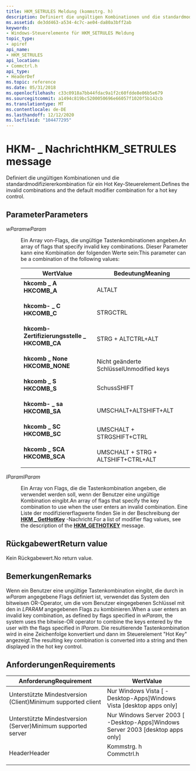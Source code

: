 ```yaml
---
title: HKM_SETRULES Meldung (kommstrg. h)
description: Definiert die ungültigen Kombinationen und die standardmodifiziererkombination für ein Hot Key-Steuerelement.
ms.assetid: de3dd463-a534-4c7c-ae04-da80a3bff2ab
keywords:
- Windows-Steuerelemente für HKM_SETRULES Meldung
topic_type:
- apiref
api_name:
- HKM_SETRULES
api_location:
- Commctrl.h
api_type:
- HeaderDef
ms.topic: reference
ms.date: 05/31/2018
ms.openlocfilehash: c33c0918a7bb44fdac9a1f2c60fdde8e06b5e679
ms.sourcegitcommit: a1494c819bc5200050696e66057f1020f5b142cb
ms.translationtype: MT
ms.contentlocale: de-DE
ms.lasthandoff: 12/12/2020
ms.locfileid: "104477295"
---
```

# <a name="hkm_setrules-message"></a><span data-ttu-id="8a3d3-104">HKM- \_ Nachricht</span><span class="sxs-lookup"><span data-stu-id="8a3d3-104">HKM\_SETRULES message</span></span>

<span data-ttu-id="8a3d3-105">Definiert die ungültigen Kombinationen und die standardmodifiziererkombination für ein Hot Key-Steuerelement.</span><span class="sxs-lookup"><span data-stu-id="8a3d3-105">Defines the invalid combinations and the default modifier combination for a hot key control.</span></span>

## <a name="parameters"></a><span data-ttu-id="8a3d3-106">Parameter</span><span class="sxs-lookup"><span data-stu-id="8a3d3-106">Parameters</span></span>

<dl> <dt>

<span data-ttu-id="8a3d3-107">*wParam*</span><span class="sxs-lookup"><span data-stu-id="8a3d3-107">*wParam*</span></span> 
</dt> <dd>

<span data-ttu-id="8a3d3-108">Ein Array von-Flags, die ungültige Tastenkombinationen angeben.</span><span class="sxs-lookup"><span data-stu-id="8a3d3-108">An array of flags that specify invalid key combinations.</span></span> <span data-ttu-id="8a3d3-109">Dieser Parameter kann eine Kombination der folgenden Werte sein:</span><span class="sxs-lookup"><span data-stu-id="8a3d3-109">This parameter can be a combination of the following values:</span></span>



| <span data-ttu-id="8a3d3-110">Wert</span><span class="sxs-lookup"><span data-stu-id="8a3d3-110">Value</span></span>                                                                                                                                                   | <span data-ttu-id="8a3d3-111">Bedeutung</span><span class="sxs-lookup"><span data-stu-id="8a3d3-111">Meaning</span></span>                    |
|---------------------------------------------------------------------------------------------------------------------------------------------------------|----------------------------|
| <span id="HKCOMB_A"></span><span id="hkcomb_a"></span><dl> <span data-ttu-id="8a3d3-112"><dt>**hkcomb \_ A**</dt></span><span class="sxs-lookup"><span data-stu-id="8a3d3-112"><dt>**HKCOMB\_A**</dt></span></span> </dl>          | <span data-ttu-id="8a3d3-113">ALT</span><span class="sxs-lookup"><span data-stu-id="8a3d3-113">ALT</span></span><br/>             |
| <span id="HKCOMB_C"></span><span id="hkcomb_c"></span><dl> <span data-ttu-id="8a3d3-114"><dt>**hkcomb- \_ C**</dt></span><span class="sxs-lookup"><span data-stu-id="8a3d3-114"><dt>**HKCOMB\_C**</dt></span></span> </dl>          | <span data-ttu-id="8a3d3-115">STRG</span><span class="sxs-lookup"><span data-stu-id="8a3d3-115">CTRL</span></span><br/>            |
| <span id="HKCOMB_CA"></span><span id="hkcomb_ca"></span><dl> <span data-ttu-id="8a3d3-116"><dt>**hkcomb-Zertifizierungsstelle \_**</dt></span><span class="sxs-lookup"><span data-stu-id="8a3d3-116"><dt>**HKCOMB\_CA**</dt></span></span> </dl>       | <span data-ttu-id="8a3d3-117">STRG + ALT</span><span class="sxs-lookup"><span data-stu-id="8a3d3-117">CTRL+ALT</span></span><br/>        |
| <span id="HKCOMB_NONE"></span><span id="hkcomb_none"></span><dl> <span data-ttu-id="8a3d3-118"><dt>**hkcomb \_ None**</dt></span><span class="sxs-lookup"><span data-stu-id="8a3d3-118"><dt>**HKCOMB\_NONE**</dt></span></span> </dl> | <span data-ttu-id="8a3d3-119">Nicht geänderte Schlüssel</span><span class="sxs-lookup"><span data-stu-id="8a3d3-119">Unmodified keys</span></span><br/> |
| <span id="HKCOMB_S"></span><span id="hkcomb_s"></span><dl> <span data-ttu-id="8a3d3-120"><dt>**hkcomb \_ S**</dt></span><span class="sxs-lookup"><span data-stu-id="8a3d3-120"><dt>**HKCOMB\_S**</dt></span></span> </dl>          | <span data-ttu-id="8a3d3-121">Schuss</span><span class="sxs-lookup"><span data-stu-id="8a3d3-121">SHIFT</span></span><br/>           |
| <span id="HKCOMB_SA"></span><span id="hkcomb_sa"></span><dl> <span data-ttu-id="8a3d3-122"><dt>**hkcomb- \_ sa**</dt></span><span class="sxs-lookup"><span data-stu-id="8a3d3-122"><dt>**HKCOMB\_SA**</dt></span></span> </dl>       | <span data-ttu-id="8a3d3-123">UMSCHALT+ALT</span><span class="sxs-lookup"><span data-stu-id="8a3d3-123">SHIFT+ALT</span></span><br/>       |
| <span id="HKCOMB_SC"></span><span id="hkcomb_sc"></span><dl> <span data-ttu-id="8a3d3-124"><dt>**hkcomb \_ SC**</dt></span><span class="sxs-lookup"><span data-stu-id="8a3d3-124"><dt>**HKCOMB\_SC**</dt></span></span> </dl>       | <span data-ttu-id="8a3d3-125">UMSCHALT + STRG</span><span class="sxs-lookup"><span data-stu-id="8a3d3-125">SHIFT+CTRL</span></span><br/>      |
| <span id="HKCOMB_SCA"></span><span id="hkcomb_sca"></span><dl> <span data-ttu-id="8a3d3-126"><dt>**hkcomb \_ SCA**</dt></span><span class="sxs-lookup"><span data-stu-id="8a3d3-126"><dt>**HKCOMB\_SCA**</dt></span></span> </dl>    | <span data-ttu-id="8a3d3-127">UMSCHALT + STRG + ALT</span><span class="sxs-lookup"><span data-stu-id="8a3d3-127">SHIFT+CTRL+ALT</span></span><br/>  |



 

</dd> <dt>

<span data-ttu-id="8a3d3-128">*lParam*</span><span class="sxs-lookup"><span data-stu-id="8a3d3-128">*lParam*</span></span> 
</dt> <dd>

<span data-ttu-id="8a3d3-129">Ein Array von Flags, die die Tastenkombination angeben, die verwendet werden soll, wenn der Benutzer eine ungültige Kombination eingibt.</span><span class="sxs-lookup"><span data-stu-id="8a3d3-129">An array of flags that specify the key combination to use when the user enters an invalid combination.</span></span> <span data-ttu-id="8a3d3-130">Eine Liste der modifiziererflagwerte finden Sie in der Beschreibung der [**HKM \_ GetHotKey**](hkm-gethotkey.md) -Nachricht.</span><span class="sxs-lookup"><span data-stu-id="8a3d3-130">For a list of modifier flag values, see the description of the [**HKM\_GETHOTKEY**](hkm-gethotkey.md) message.</span></span>

</dd> </dl>

## <a name="return-value"></a><span data-ttu-id="8a3d3-131">Rückgabewert</span><span class="sxs-lookup"><span data-stu-id="8a3d3-131">Return value</span></span>

<span data-ttu-id="8a3d3-132">Kein Rückgabewert.</span><span class="sxs-lookup"><span data-stu-id="8a3d3-132">No return value.</span></span>

## <a name="remarks"></a><span data-ttu-id="8a3d3-133">Bemerkungen</span><span class="sxs-lookup"><span data-stu-id="8a3d3-133">Remarks</span></span>

<span data-ttu-id="8a3d3-134">Wenn ein Benutzer eine ungültige Tastenkombination eingibt, die durch in *wParam* angegebene Flags definiert ist, verwendet das System den bitweisen OR-Operator, um die vom Benutzer eingegebenen Schlüssel mit den in *LPARAM* angegebenen Flags zu kombinieren.</span><span class="sxs-lookup"><span data-stu-id="8a3d3-134">When a user enters an invalid key combination, as defined by flags specified in *wParam*, the system uses the bitwise-OR operator to combine the keys entered by the user with the flags specified in *lParam*.</span></span> <span data-ttu-id="8a3d3-135">Die resultierende Tastenkombination wird in eine Zeichenfolge konvertiert und dann im Steuerelement "Hot Key" angezeigt.</span><span class="sxs-lookup"><span data-stu-id="8a3d3-135">The resulting key combination is converted into a string and then displayed in the hot key control.</span></span>

## <a name="requirements"></a><span data-ttu-id="8a3d3-136">Anforderungen</span><span class="sxs-lookup"><span data-stu-id="8a3d3-136">Requirements</span></span>



| <span data-ttu-id="8a3d3-137">Anforderung</span><span class="sxs-lookup"><span data-stu-id="8a3d3-137">Requirement</span></span> | <span data-ttu-id="8a3d3-138">Wert</span><span class="sxs-lookup"><span data-stu-id="8a3d3-138">Value</span></span> |
|-------------------------------------|---------------------------------------------------------------------------------------|
| <span data-ttu-id="8a3d3-139">Unterstützte Mindestversion (Client)</span><span class="sxs-lookup"><span data-stu-id="8a3d3-139">Minimum supported client</span></span><br/> | <span data-ttu-id="8a3d3-140">Nur Windows Vista \[ -Desktop-Apps\]</span><span class="sxs-lookup"><span data-stu-id="8a3d3-140">Windows Vista \[desktop apps only\]</span></span><br/>                                        |
| <span data-ttu-id="8a3d3-141">Unterstützte Mindestversion (Server)</span><span class="sxs-lookup"><span data-stu-id="8a3d3-141">Minimum supported server</span></span><br/> | <span data-ttu-id="8a3d3-142">Nur Windows Server 2003 \[ -Desktop-Apps\]</span><span class="sxs-lookup"><span data-stu-id="8a3d3-142">Windows Server 2003 \[desktop apps only\]</span></span><br/>                                  |
| <span data-ttu-id="8a3d3-143">Header</span><span class="sxs-lookup"><span data-stu-id="8a3d3-143">Header</span></span><br/>                   | <dl> <span data-ttu-id="8a3d3-144"><dt>Kommstrg. h</dt></span><span class="sxs-lookup"><span data-stu-id="8a3d3-144"><dt>Commctrl.h</dt></span></span> </dl> |



 

 





